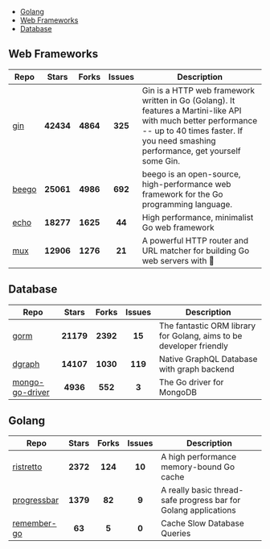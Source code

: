 
- [Golang](#golang)
- [Web Frameworks](#web-frameworks)
- [Database](#database)

## Web Frameworks

| Repo | Stars  | Forks  | Issues | Description |
| ---- | :----: | :----: | :----: | ----------- |
| [gin](https://github.com/gin-gonic/gin) | **42434** | **4864** | **325** | Gin is a HTTP web framework written in Go (Golang). It features a Martini-like API with much better performance -- up to 40 times faster. If you need smashing performance, get yourself some Gin. |
| [beego](https://github.com/astaxie/beego) | **25061** | **4986** | **692** | beego is an open-source, high-performance web framework for the Go programming language. |
| [echo](https://github.com/labstack/echo) | **18277** | **1625** | **44** | High performance, minimalist Go web framework |
| [mux](https://github.com/gorilla/mux) | **12906** | **1276** | **21** | A powerful HTTP router and URL matcher for building Go web servers with 🦍 |

## Database

| Repo | Stars  | Forks  | Issues | Description |
| ---- | :----: | :----: | :----: | ----------- |
| [gorm](https://github.com/go-gorm/gorm) | **21179** | **2392** | **15** | The fantastic ORM library for Golang, aims to be developer friendly |
| [dgraph](https://github.com/dgraph-io/dgraph) | **14107** | **1030** | **119** | Native GraphQL Database with graph backend |
| [mongo-go-driver](https://github.com/mongodb/mongo-go-driver) | **4936** | **552** | **3** | The Go driver for MongoDB |

## Golang

| Repo | Stars  | Forks  | Issues | Description |
| ---- | :----: | :----: | :----: | ----------- |
| [ristretto](https://github.com/dgraph-io/ristretto) | **2372** | **124** | **10** | A high performance memory-bound Go cache |
| [progressbar](https://github.com/schollz/progressbar) | **1379** | **82** | **9** | A really basic thread-safe progress bar for Golang applications |
| [remember-go](https://github.com/rocketlaunchr/remember-go) | **63** | **5** | **0** | Cache Slow Database Queries |
